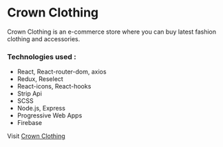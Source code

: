 # **Crown Clothing**  

Crown Clothing is an e-commerce store where you can buy latest fashion clothing and accessories.

### Technologies used :
- React, React-router-dom, axios
- Redux, Reselect
- React-icons, React-hooks
- Strip Api
- SCSS
- Node.js, Express
- Progressive Web Apps
- Firebase

Visit [Crown Clothing](https://crwn-clothing-ecommerce-store.herokuapp.com/)
